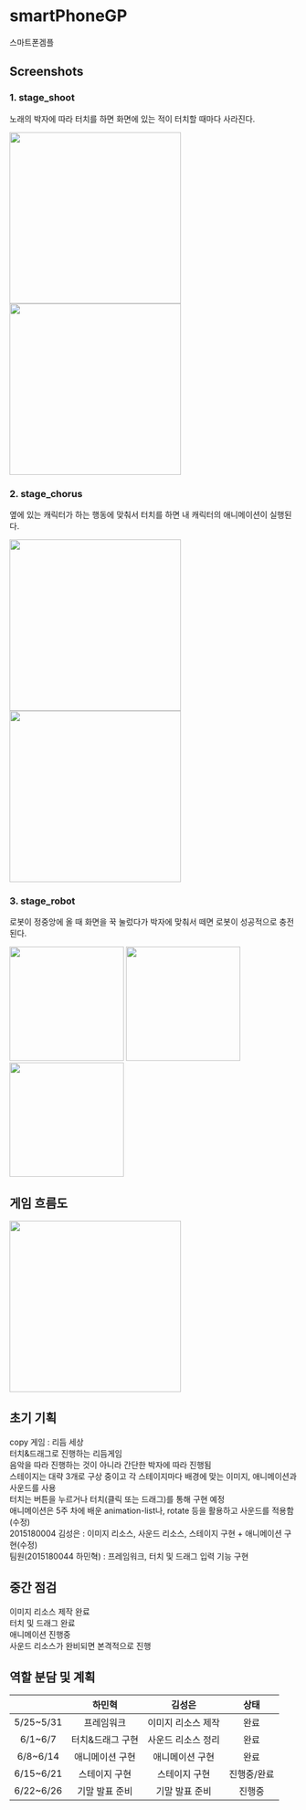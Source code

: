 # smartPhoneGP
스마트폰겜플

Screenshots
-----------------
### 1. stage_shoot
노래의 박자에 따라 터치를 하면 화면에 있는 적이 터치할 때마다 사라진다.
<div>
<img width="300" src="https://user-images.githubusercontent.com/22375492/80497168-0d104280-89a5-11ea-9dc4-687a96f9536c.PNG">
<img width="300" src="https://user-images.githubusercontent.com/22375492/80497169-0da8d900-89a5-11ea-8591-de1efda5d795.PNG">
</div>

### 2. stage_chorus
옆에 있는 캐릭터가 하는 행동에 맞춰서 터치를 하면 내 캐릭터의 애니메이션이 실행된다.
<div>
<img width="300" src="https://user-images.githubusercontent.com/22375492/80497147-0a155200-89a5-11ea-9e21-396f75342b80.PNG">
<img width="300" src="https://user-images.githubusercontent.com/22375492/80497153-0b467f00-89a5-11ea-8c8f-1bb97c6f61f7.PNG">
</div>

### 3. stage_robot
로봇이 정중앙에 올 때 화면을 꾹 눌렀다가 박자에 맞춰서 떼면 로봇이 성공적으로 충전된다.
<div>
<img width="200" src="https://user-images.githubusercontent.com/22375492/80497157-0bdf1580-89a5-11ea-975d-cbe3aabf02b1.PNG">
<img width="200" src="https://user-images.githubusercontent.com/22375492/80497160-0c77ac00-89a5-11ea-9431-a2e67e8ecd2d.PNG">
<img width="200" src="https://user-images.githubusercontent.com/22375492/80497164-0c77ac00-89a5-11ea-850f-ce99f5fef989.PNG">
</div>

게임 흐름도
-----------------
<img width="300" src="https://user-images.githubusercontent.com/22375492/80497832-f0283f00-89a5-11ea-8387-5cb8b5850dbe.jpg">

초기 기획
-----------------
copy 게임 : 리듬 세상   
터치&드래그로 진행하는 리듬게임  
음악을 따라 진행하는 것이 아니라 간단한 박자에 따라 진행됨  
스테이지는 대략 3개로 구상 중이고 각 스테이지마다 배경에 맞는 이미지, 애니메이션과 사운드를 사용  
터치는 버튼을 누르거나 터치(클릭 또는 드래그)를 통해 구현 예정  
애니메이션은 5주 차에 배운 animation-list나, rotate 등을 활용하고 사운드를 적용함(수정)  
2015180004 김성은 : 이미지 리소스, 사운드 리소스, 스테이지 구현 + 애니메이션 구현(수정)  
팀원(2015180044 하민혁) : 프레임워크, 터치 및 드래그 입력 기능 구현  

중간 점검
-----------------
이미지 리소스 제작 완료   
터치 및 드래그 완료    
애니메이션 진행중    
사운드 리소스가 완비되면 본격적으로 진행    

역할 분담 및 계획
-----------------
||하민혁|김성은|상태|
|:---------:|:---------:|:---------:|:---------:|
|5/25~5/31|프레임워크|이미지 리소스 제작|완료|
|6/1~6/7|터치&드래그 구현|사운드 리소스 정리|완료|
|6/8~6/14|애니메이션 구현|애니메이션 구현|완료|
|6/15~6/21|스테이지 구현|스테이지 구현|진행중/완료|
|6/22~6/26|기말 발표 준비|기말 발표 준비|진행중|
